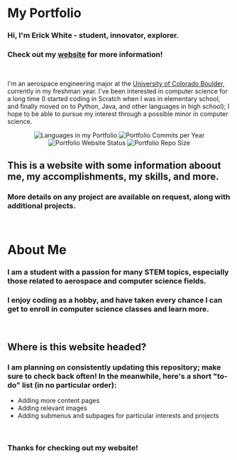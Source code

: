 # My Portfolio

### Hi, I'm Erick White - student, innovator, explorer.
### Check out my [website](https://erickwhitedev.github.io) for more information!

<br>

I'm an aerospace engineering major at the [University of Colorado Boulder](https://www.colorado.edu/), currently in my freshman year.
I've been interested in computer science for a long time (I started coding in Scratch
when I was in elementary school, and finally moved on to Python, Java, and other languages
in high school); I hope to be able to pursue my interest through a possible minor in computer science.


<p align="center">
    <img alt="Languages in my Portfolio" src="https://img.shields.io/github/languages/count/ErickWhiteDev/portfolio?label=Languages%20in%20my%20Portfolio&style=flat-square">
    <img alt="Portfolio Commits per Year" src="https://img.shields.io/github/commit-activity/y/ErickWhiteDev/portfolio?label=Portfolio%20Commits&style=flat-square">
    <img alt="Portfolio Website Status" src="https://img.shields.io/website?down_color=critical&down_message=Offline&label=Portfolio%20Website%20Status&style=flat-square&up_color=success&up_message=Online&url=https%3A%2F%2Ferickwhitedev.github.io">
    <img alt="Portfolio Repo Size" src="https://img.shields.io/github/languages/code-size/ErickWhiteDev/portfolio?label=Portfolio%20Repo%20Size&style=flat-square">
</p>

## This is a website with some information aboout me, my accomplishments, my skills, and more.

### More details on any project are available on request, along with additional projects.

<br>

# About Me

### I am a student with a passion for many STEM topics, especially those related to aerospace and computer science fields.
### I enjoy coding as a hobby, and have taken every chance I can get to enroll in computer science classes and learn more.

<br>

## Where is this website headed?

### I am planning on consistently updating this repository; make sure to check back often! In the meanwhile, here's a short "to-do" list (in no particular order):

- Adding more content pages
- Adding relevant images
- Adding submenus and subpages for particular interests and projects

<br>

### Thanks for checking out my website!
